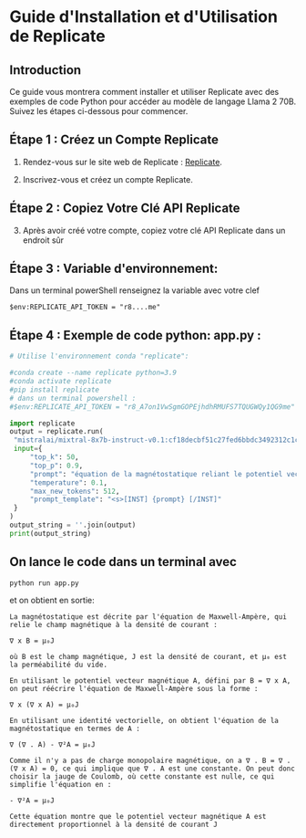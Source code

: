 

# Guide d'Installation et d'Utilisation de Replicate

## Introduction

Ce guide vous montrera comment installer et utiliser Replicate avec des exemples de code Python pour accéder au modèle de langage Llama 2 70B. Suivez les étapes ci-dessous pour commencer.

## Étape 1 : Créez un Compte Replicate

1. Rendez-vous sur le site web de Replicate : [Replicate](https://lifeboat.replicate.dev/).

2. Inscrivez-vous et créez un compte Replicate.

## Étape 2 : Copiez Votre Clé API Replicate

3. Après avoir créé votre compte, copiez votre clé API Replicate dans un endroit sûr

## Étape 3 : Variable d'environnement:
Dans un terminal powerShell  renseignez la variable avec votre clef
```
$env:REPLICATE_API_TOKEN = "r8....me" 
```
## Étape 4 : Exemple de code python: app.py :
   ```python
# Utilise l'environnement conda "replicate":

#conda create --name replicate python=3.9
#conda activate replicate
#pip install replicate
# dans un terminal powershell : 
#$env:REPLICATE_API_TOKEN = "r8_A7on1VwSgmGOPEjhdhRMUFS7TQUGWQy1QG9me"

import replicate
output = replicate.run(
    "mistralai/mixtral-8x7b-instruct-v0.1:cf18decbf51c27fed6bbdc3492312c1c903222a56e3fe9ca02d6cbe5198afc10",
    input={
        "top_k": 50,
        "top_p": 0.9,
        "prompt": "équation de la magnétostatique reliant le potentiel vecteur magnétique à la densité de courant. Raisonne pas à pas mais soit très concis: les formules sans commentaire",
        "temperature": 0.1,
        "max_new_tokens": 512,
        "prompt_template": "<s>[INST] {prompt} [/INST]"
    }
)
output_string = ''.join(output)
print(output_string)
```

## On lance le code dans un terminal avec
```Python
python run app.py
```
et on obtient en sortie:
```
La magnétostatique est décrite par l'équation de Maxwell-Ampère, qui relie le champ magnétique à la densité de courant :

∇ x B = μ₀J

où B est le champ magnétique, J est la densité de courant, et μ₀ est la perméabilité du vide.

En utilisant le potentiel vecteur magnétique A, défini par B = ∇ x A, on peut réécrire l'équation de Maxwell-Ampère sous la forme :   

∇ x (∇ x A) = μ₀J

En utilisant une identité vectorielle, on obtient l'équation de la magnétostatique en termes de A :

∇ (∇ . A) - ∇²A = μ₀J

Comme il n'y a pas de charge monopolaire magnétique, on a ∇ . B = ∇ . (∇ x A) = 0, ce qui implique que ∇ . A est une constante. On peut donc choisir la jauge de Coulomb, où cette constante est nulle, ce qui simplifie l'équation en :

- ∇²A = μ₀J

Cette équation montre que le potentiel vecteur magnétique A est directement proportionnel à la densité de courant J
```
